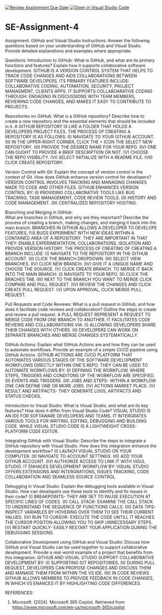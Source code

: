 [![Review Assignment Due Date](https://classroom.github.com/assets/deadline-readme-button-22041afd0340ce965d47ae6ef1cefeee28c7c493a6346c4f15d667ab976d596c.svg)](https://classroom.github.com/a/GvXCZgfk)
[![Open in Visual Studio Code](https://classroom.github.com/assets/open-in-vscode-2e0aaae1b6195c2367325f4f02e2d04e9abb55f0b24a779b69b11b9e10269abc.svg)](https://classroom.github.com/online_ide?assignment_repo_id=15343400&assignment_repo_type=AssignmentRepo)
# SE-Assignment-4
Assignment: GitHub and Visual Studio
Instructions:
Answer the following questions based on your understanding of GitHub and Visual Studio. Provide detailed explanations and examples where appropriate.

Questions:
Introduction to GitHub:
What is GitHub, and what are its primary functions and features? Explain how it supports collaborative software development. 
 GITHUB IS A VERSION CONTROL SYSTEM THAT HELPS TO TRACK CODE CHANGES AND AIDS COLLABORATIONS BETWEEN SOFTWARE DEVELOPERS. ITS PRIMARY FEATURES INCLUDE: COLLABORATIVE CODING, AUTOMATION, SECURITY, PROJECT MANAGMENT, CLIENTS APPS. IT SUPPORTS COLLABOARATIVE CODING THROUGH: ENGAGING IN DISCUSSIONS WITH TEAM MEMBERS, REVIEWING CODE CHANGES, AND  MAKES IT EASY TO CONTRIBUTE TO PROJECTS.

Repositories on GitHub: 
What is a GitHub repository? Describe how to create a new repository and the essential elements that should be included in it.
A GITHUB REPOSITORY IS LIKE A FOLDER THAT HOLDS A DEVELOPERS PROJECT FILES. THE PROCESS OF CREATING A REPOSITORY IS AS FOLLOWS: 
(I) NAVIGATE TO YOUR GITHUB ACCOUNT. 
(II) IN THE UPPER-RIGHT CORNER, CLICK THE + ICON THE SELECT NEW REPOSITORY. 
(III) PROVIDE THE DESIRED NAME FOR YOUR REPO. 
(IV) ONE CAN OUGHT TO PROVIDE A BREIF DESCRIPTION OR NOT. 
(V) CHOOSE THE REPO VISIBILITY. 
(VI) SELECT INITIALIZE WITH A README FILE. 
(VII) CLICK CREATE REPOSITORY. 


Version Control with Git: 
Explain the concept of version control in the context of Git. How does GitHub enhance version control for developers? VERSION CONTROL INVOLVES TRACKING AND MANAGING CHANGES MADE TO CODE AND OTHER FILES. GITHUB ENHANCES VERSION CONTROL BY: 
(I) PROVIDING COLLABORATIVE TOOLS LIKE BUG TRACKING, TASK MANAGEMENT, CODE REVIEW TOOLS. 
(II) HISTORY AND CODE MANAGEMENT. 
(III) CENTRALIZED REPOSITORY HOSTING.

Branching and Merging in GitHub:  
What are branches in GitHub, and why are they important? Describe the process of creating a branch, making changes, and merging it back into the main branch. BRANCHES IN GITHUB ALLOWS A DEVELOPER TO DEVELOPE FEATURES, FIX BUGS EXPERIMENT WITH NEW IDEAS WITHIN A CONTAINED AREA OF A REPOSITORY. THEY ARE IMPORTANT IN THAT THEY: ENABLE EXPERIMENTATION, COLLABORATIONS, ISOLATION AND PROVIDE VERSION HISTORY. THE PROCESS OF CREATING OF CREATING A BRANCH INCLUDE: 
(I) NAVIGATE TO THE REPOSITORY IN THE GITHUB ACCOUNT. 
(II) CLICK THE BRANCH DROPDOWN. 
(III) SELECT VIEW BRANCHES. 
(IV) CLICK NEW BRANCH. 
(IV) GIVE IT A UNIQUE NAME AND CHOOSE THE SOIURCE. 
(V) CLICK CREATE BRANCH. 
TO MERGE IT BACK INTO THE MAIN BRANCH: 
(I) NAVIGATE TO YOUR REPO. 
(II) CLICK THE BRACHES TAB. 
(III) NEXT TO THE BRANCH YOU WANT TO MERGE CLICK COMPARE AND PULL REQUEST. 
(IV) REVIEW THE CHANGES AND CLICK CREATE PULL REQUEST. 
(V) UPON APPROVAL, CLICK MERGE PULL REQUEST.

Pull Requests and Code Reviews:
What is a pull request in GitHub, and how does it facilitate code reviews and collaboration? Outline the steps to create and review a pull request. A PULL REQUEST REPRESENT A REQUEST TO MERGE CODE FROM ONE BRANCH TO ANOTHER. IT FACILITATES CODE REVIEWS AND COLLABORATIONS VIA: 
(I) ALLOWING DEVELOPERS SHARE THEIR CHANGES WITH OTHERS. 
(II) DEVELOPERS CAN WORK ON SEPARATE BRANCHES AND MERGE CHANGES SYSTEMATICALLY. 

GitHub Actions: 
Explain what GitHub Actions are and how they can be used to automate workflows. Provide an example of a simple CI/CD pipeline using GitHub Actions. GITHUB ACTIONS ARE CI/CD PLATFORM THAT AUTOMATES VARIOUS STAGES OF THE SOFTWARE DEVELOPMENT WORKFLOWS DIRECTLY WITHIN ONE'S REPO. THEY CAN BE USED TO AUTOMATE WORKFLOWS BY: 
(I) DEFINING THE WORKFLOW, WHERE STEPS, TRIGGERS AND CONDITONS OF THE WORKFLOW ARE SPECIFIED. 
(II) EVENTS AND TRIGGERS. 
(III) JOBS AND STEPS- WITHIN A WORKFLOW ONE CAN DEFINE ONE OR MORE JOBS. 
(IV) ACTIONS MARKET PLACE. 
(V) RESULT AND ARTIFACTS- THEY GENERATE LOGS, ARTIFACTS AND STATUS CHECKS.  

Introduction to Visual Studio:
What is Visual Studio, and what are its key features? How does it differ from Visual Studio Code? 
VISUAL STUDIO IS AN IDE FOR SOFTAWARE DEVELOPERS AND TEAMS. IT INTERGRATES VARIOUS TOOLS FOR WRITING, EDITING, DEBUGGING AND BUILDING CODE. WHILE VISUAL STUDIO CODE IS A LIGHTWEIGHT CROSS-PLATFORM CODE EDITOR.

Integrating GitHub with Visual Studio:
Describe the steps to integrate a GitHub repository with Visual Studio. How does this integration enhance the development workflow? 
(I) LAUNCH VISUAL STUDIO ON YOUR COMPUTER. 
(II) NAVIGATE TO ACCOUNT SETTINGS. 
(III) ADD YOUR GITHUB ACCOUNT. 
(IV) AUTHORIZE ACCESS TO LINK IT WITH VISUL STUDIO. IT ENHACES DEVELOPMENT WORKFLOW BY: VISUAL STUDIO OFFERS EXTENSIONS AND INTERGRATIONS, ISSUES TRACKING, CODE COLLABORATION AND SEAMLESS SOURCE CONTROL. 

Debugging in Visual Studio:
Explain the debugging tools available in Visual Studio. How can developers use these tools to identify and fix issues in their code? 
(I) BREAKPOINTS- THEY ARE SET TO PAUSE EXECUTION AT SPECIFIC LINES OF CODES. 
(II) CALL STACK- EXAMINE THE CALL STACK TO UNDERSTAND THE SEQUENCE OF FUNCTIONS CALLS. 
(III) DATA TIPS- INSPECT VARIABLES BY HOVERING OVER THEM TO SEE THEIR CURRENT VALUES. 
(IV) RUN TO CURSOR- EXECUTE THE CODE UNTILL IT REACHES THE CURSOR POSITON ALLOWING YOU TO SKIP UNNECESSARY STEPS. 
(V) RESTART QUICKLY- EASILY RESTART YOUR APPLICATION DURING THE DEBUGGING SESSIONS. 

Collaborative Development using GitHub and Visual Studio:
Discuss how GitHub and Visual Studio can be used together to support collaborative development. Provide a real-world example of a project that benefits from this integration. GITHUB AND VISUAL STUDIO SUPPORT COLLABORATIVE DEVELOPMENT BY: 
(I) SUPPORTING GIT REPOSITORIES. 
(II) DURING PULL REQUEST, DEVELOPERS CAN PROPOSE CHANGES AND DISCUSS THEM AND MANAGE THEM FROM WITHIN THE VS IDE.
(III) IN CODE REVIEWS GITHUB ALLOWS MEMBERS TO PROVIDE FEEDBACK IN CODE CHANGES, IN WHICH VS ENANCES IT BY HIGHLIGHTING CODE DIFFERENCES. 

REFERENCES:
1. Microsoft. (2024). Microsoft 365 Copilot. Retrieved from https://www.microsoft.com/en-us/microsoft-365/copilot

